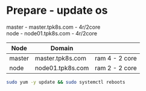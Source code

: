 # Prepare - update os

master - master.tpk8s.com - 4r/2core \
node   - node01.tpk8s.com - 4r/2core

|Node   |Domain             |                 |
|-------|-------------------|-----------------|
| master|master.tpk8s.com   | ram 4 - 2 core  |
| node  | node01.tpk8s.com  | ram 2 - 2 core  |

```bash
sudo yum -y update && sudo systemctl reboots
```
